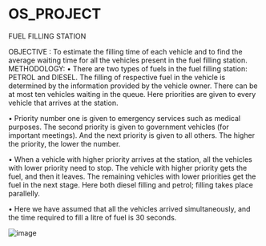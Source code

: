 # OS_PROJECT
FUEL FILLING STATION

OBJECTIVE : 
    To estimate the filling time of each vehicle and to find the average waiting time for all the vehicles present in the fuel filling station.
METHODOLOGY:
•	There are two types of fuels in the fuel filling station: PETROL and DIESEL. The filling of respective fuel in the vehicle is determined by the information       provided by the vehicle owner. There can be at most ten vehicles waiting in the queue. Here priorities are given to every vehicle that arrives at the station. 

•	Priority number one is given to emergency services such as medical purposes. The second priority is given to government vehicles (for important meetings). And the next priority is given to all others. The higher the priority, the lower the number.

•	When a vehicle with higher priority arrives at the station, all the vehicles with lower priority need to stop. The vehicle with higher priority gets the fuel, and then it leaves. The remaining vehicles with lower priorities get the fuel in the next stage. Here both diesel filling and petrol; filling takes place parallelly.

•	Here we have assumed that all the vehicles arrived simultaneously, and the time required to fill a litre of fuel is 30 seconds.

![image](https://user-images.githubusercontent.com/92816538/162711404-2ce44e61-50c1-4db3-9173-22ed7eec9082.png)

